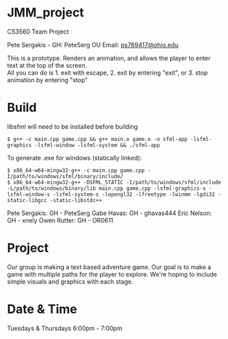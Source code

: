 # JMM_project
CS3560 Team Project

Pete Sergakis -
GH: PeteSerg
OU Email: ps769417@ohio.edu </br>

This is a prototype. Renders an animation, and allows the player to enter text at the top of the screen.</br>
All you can do is 1. exit with escape, 2. exit by entering "exit", or 3. stop animation by entering "stop"

# Build
libsfml will need to be installed before building
```
$ g++ -c main.cpp game.cpp && g++ main.o game.o -o sfml-app -lsfml-graphics -lsfml-window -lsfml-system && ./sfml-app
```
To generate .exe for windows (statically linked):
```
$ x86_64-w64-mingw32-g++ -c main.cpp game.cpp -I/path/to/windows/sfml/binary/include/
$ x86_64-w64-mingw32-g++ -DSFML_STATIC -I/path/to/windows/sfml/include -L/path/to/windows/binary/lib main.cpp game.cpp -lsfml-graphics-s -lsfml-window-s -lsfml-system-s -lopengl32 -lfreetype -lwinmm -lgdi32 -static-libgcc -static-libstdc++
```
Pete Sergakis: GH - PeteSerg
Gabe Havas: GH - ghavas444
Eric Nelson: GH - xnely
Owen Rutter: GH - OR0611

# Project

Our group is making a text based adventure game. Our goal is to make a game with
multiple paths for the player to explore. We're hoping to include simple visuals
and graphics with each stage. 

# Date & Time
Tuesdays & Thursdays 6:00pm - 7:00pm